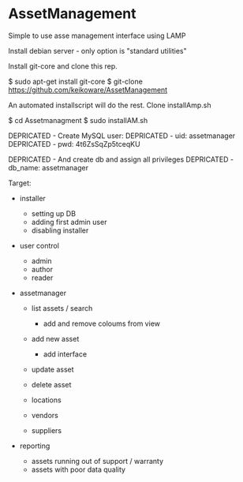 # AssetManagement
Simple to use asse management interface using LAMP

Install debian server - only option is "standard utilities"

Install git-core and clone this rep.
 
 $ sudo apt-get install git-core
 $ git-clone https://github.com/keikoware/AssetManagement
 
 

An automated installscript will do the rest. Clone installAmp.sh
 
 $ cd Assetmanagment
 $ sudo installAM.sh


 DEPRICATED - Create MySQL user:
 DEPRICATED - uid: assetmanager
 DEPRICATED - pwd: 4t6ZsSqZp5tceqKU

 DEPRICATED - And create db and assign all privileges 
 DEPRICATED - db_name: assetmanager 

Target:
- installer
	- setting up DB
	- adding first admin user
	- disabling installer  
- user control
	- admin
	- author
	- reader
- assetmanager
	- list assets / search
		- add and remove coloums from view
	- add new asset
		- add interface
	- update asset
	- delete asset 
	
	- locations
	- vendors
	- suppliers
	
- reporting
	- assets running out of support / warranty
	- assets with poor data quality 
	

